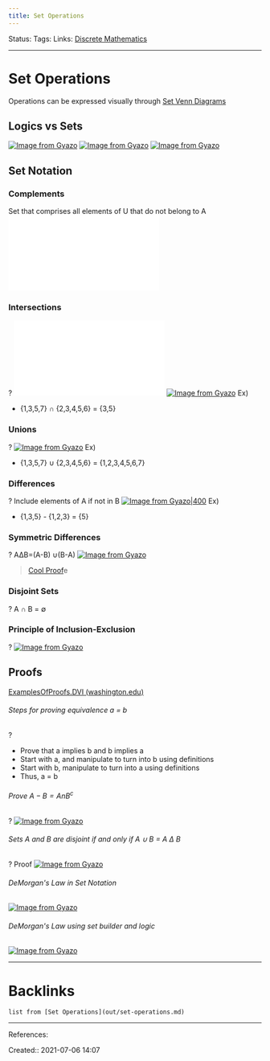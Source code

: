 ```yaml
---
title: Set Operations
---
```

Status: 
Tags: 
Links: [Discrete Mathematics](out/discrete-mathematics.md)
___
# Set Operations
Operations can be expressed visually through [Set Venn Diagrams](out/set-venn-diagrams.md)
## Logics vs Sets
[![Image from Gyazo](https://i.gyazo.com/efddbd171315848c725f579e0ec57139.png)](https://gyazo.com/efddbd171315848c725f579e0ec57139)
[![Image from Gyazo](https://i.gyazo.com/6ebf6abdbdeef51a734ca88d3da3b076.png)](https://gyazo.com/6ebf6abdbdeef51a734ca88d3da3b076)
[![Image from Gyazo](https://i.gyazo.com/451630c8c3871a8abef4f2f8b6405966.png)](https://gyazo.com/451630c8c3871a8abef4f2f8b6405966)

## Set Notation
### Complements

Set that comprises all elements of U that do not belong to A
![Complement Set.excalidraw](out/excalidraw/complement-set.excalidraw.md)

### Intersections
?
![Drawing 2021-07-06 14.51.58.excalidraw](out/excalidraw/drawing-2021-07-06-14.51.58.excalidraw.md)
[![Image from Gyazo](https://i.gyazo.com/34c9c29c32224c64a3ff75d0c26ce97b.png)](https://gyazo.com/34c9c29c32224c64a3ff75d0c26ce97b)
Ex)
- {1,3,5,7} ∩ {2,3,4,5,6} = {3,5}

### Unions
?
[![Image from Gyazo](https://i.gyazo.com/4b2a2f239ba60d1dca0c53d0e7fe67cb.png)](https://gyazo.com/4b2a2f239ba60d1dca0c53d0e7fe67cb)
Ex)
- {1,3,5,7} ∪ {2,3,4,5,6} = {1,2,3,4,5,6,7}

### Differences
?
Include elements of A if not in B
[![Image from Gyazo|400](https://i.gyazo.com/494586dbc42e30d8848b421ec298c418.png)](https://gyazo.com/494586dbc42e30d8848b421ec298c418)
Ex)
- {1,3,5} - {1,2,3} = {5}

### Symmetric Differences
?
A∆B=(A-B) ∪(B-A)
[![Image from Gyazo](https://i.gyazo.com/1d0db63be2e1f0ea3d588888649f5b1c.png)](https://gyazo.com/1d0db63be2e1f0ea3d588888649f5b1c)
> [Cool Proof](https://youtu.be/-KQpyuaPs-E)e


### Disjoint Sets
?
A ∩ B = ∅

### Principle of Inclusion-Exclusion
?
[![Image from Gyazo](https://i.gyazo.com/d07c81496d8763f4d4a0fcbcea038572.png)](https://gyazo.com/d07c81496d8763f4d4a0fcbcea038572)
## Proofs
[ExamplesOfProofs.DVI (washington.edu)](https://sites.math.washington.edu/~aloveles/Math300Summer2011/ExamplesOfProofs.pdf)

###### Steps for proving equivalence a = b
?
- Prove that a implies b and b implies a
- Start with a, and manipulate to turn into b using definitions
- Start with b, manipulate to turn into a using definitions
- Thus, a = b


###### Prove $A - B = A n B^c$
?
[![Image from Gyazo](https://i.gyazo.com/a6a72e9a95343f54a3ea22c5ef7995d5.png)](https://gyazo.com/a6a72e9a95343f54a3ea22c5ef7995d5)
###### Sets A and B are disjoint if and only if A ∪ B = A ∆ B
?
Proof
[![Image from Gyazo](https://i.gyazo.com/529cbe6007646a90998df5aafbab80d5.png)](https://gyazo.com/529cbe6007646a90998df5aafbab80d5)
###### DeMorgan's Law in Set Notation
[![Image from Gyazo](https://i.gyazo.com/f664a62cdc227d9736eb0d64b1315a00.png)](https://gyazo.com/f664a62cdc227d9736eb0d64b1315a00)
###### DeMorgan's Law using set builder and logic
[![Image from Gyazo](https://i.gyazo.com/733372a34a2aea42d721579fdceda4e3.png)](https://gyazo.com/733372a34a2aea42d721579fdceda4e3)
___
# Backlinks
```dataview
list from [Set Operations](out/set-operations.md)
```
___
References: 

Created:: 2021-07-06 14:07
